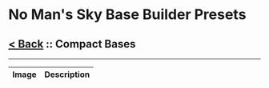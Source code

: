 # No Man's Sky Base Builder Presets  

## [< Back](https://charliebanks.github.io/nms-base-builder-presets/) :: Compact Bases

___


<table cellpadding="10">
<thead>
    <tr>
        <th>Image</th>
        <th>Description</th>
    </tr>
</thead>
<tbody>
    
</tbody>
</table>
    